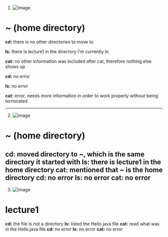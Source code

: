 1. ![image](https://github.com/divine9223/cse15l-lab-reports/assets/147002921/d480ea53-5d1f-47bb-9883-f6935128fc79)
# \~ (home directory)
**cd:** there is no other directories to move to

**ls:** there is lecture1 in the directory I'm currently in

**cat:** no other information was included after cat, therefore nothing else shows up

**cd:** no error

**ls:** no error

**cat:** error, needs more information in order to work properly without being terminated

---
2. ![image](https://github.com/divine9223/cse15l-lab-reports/assets/147002921/a8182969-eac1-4bd6-8d9b-197ab8a56128)
# \~ (home directory)
**cd:** moved directory to ~, which is the same directory it started with
**ls:** there is lecture1 in the home directory
**cat:** mentioned that ~ is the home directory
**cd:** no error
**ls:** no error
**cat:** no error
---
3. ![image](https://github.com/divine9223/cse15l-lab-reports/assets/147002921/d043a1d3-fbc3-4f4a-8a5b-de05c3660c1d)
# lecture1
**cd:** the file is not a directory
**ls:** listed the Hello.java file
**cat:** read what was in the Hello.java file
**cd:** no error
**ls:** no error
**cat:** no error



```
```
